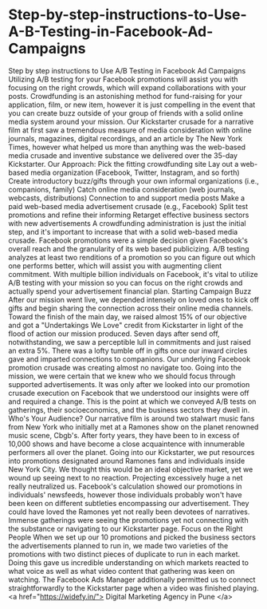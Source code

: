 # Step-by-step-instructions-to-Use-A-B-Testing-in-Facebook-Ad-Campaigns
Step by step instructions to Use A/B Testing in Facebook Ad Campaigns  Utilizing A/B testing for your Facebook promotions will assist you with focusing on the right crowds, which will expand collaborations with your posts.  Crowdfunding is an astonishing method for fund-raising for your application, film, or new item, however it is just compelling in the event that you can create buzz outside of your group of friends with a solid online media system around your mission.  Our Kickstarter crusade for a narrative film at first saw a tremendous measure of media consideration with online journals, magazines, digital recordings, and an article by The New York Times, however what helped us more than anything was the web-based media crusade and inventive substance we delivered over the 35-day Kickstarter.  Our Approach:  Pick the fitting crowdfunding site Lay out a web-based media organization (Facebook, Twitter, Instagram, and so forth) Create introductory buzz/gifts through your own informal organizations (i.e., companions, family) Catch online media consideration (web journals, webcasts, distributions) Connection to and support media posts Make a paid web-based media advertisement crusade (e.g., Facebook) Split test promotions and refine their informing Retarget effective business sectors with new advertisements A crowdfunding administration is just the initial step, and it's important to increase that with a solid web-based media crusade. Facebook promotions were a simple decision given Facebook's overall reach and the granularity of its web based publicizing.  A/B testing analyzes at least two renditions of a promotion so you can figure out which one performs better, which will assist you with augmenting client commitment.  With multiple billion individuals on Facebook, it's vital to utilize A/B testing with your mission so you can focus on the right crowds and actually spend your advertisement financial plan. Starting Campaign Buzz After our mission went live, we depended intensely on loved ones to kick off gifts and begin sharing the connection across their online media channels.  Toward the finish of the main day, we raised almost 15% of our objective and got a "Undertakings We Love" credit from Kickstarter in light of the flood of action our mission produced.  Seven days after send off, notwithstanding, we saw a perceptible lull in commitments and just raised an extra 5%.  There was a lofty tumble off in gifts once our inward circles gave and imparted connections to companions. Our underlying Facebook promotion crusade was creating almost no navigate too. Going into the mission, we were certain that we knew who we should focus through supported advertisements.  It was only after we looked into our promotion crusade execution on Facebook that we understood our insights were off and required a change.  This is the point at which we conveyed A/B tests on gatherings, their socioeconomics, and the business sectors they dwell in. Who's Your Audience? Our narrative film is around two stalwart music fans from New York who initially met at a Ramones show on the planet renowned music scene, Cbgb's.  After forty years, they have been to in excess of 10,000 shows and have become a close acquaintence with innumerable performers all over the planet.  Going into our Kickstarter, we put resources into promotions designated around Ramones fans and individuals inside New York City. We thought this would be an ideal objective market, yet we wound up seeing next to no reaction.  Projecting excessively huge a net really neutralized us.  Facebook's calculation showed our promotions in individuals' newsfeeds, however those individuals probably won't have been keen on different subtleties encompassing our advertisement. They could have loved the Ramones yet not really been devotees of narratives.  Immense gatherings were seeing the promotions yet not connecting with the substance or navigating to our Kickstarter page.  Focus on the Right People When we set up our 10 promotions and picked the business sectors the advertisements planned to run in, we made two varieties of the promotions with two distinct pieces of duplicate to run in each market.  Doing this gave us incredible understanding on which markets reacted to what voice as well as what video content that gathering was keen on watching.  The Facebook Ads Manager additionally permitted us to connect straightforwardly to the Kickstarter page when a video was finished playing. &lt;a href="https://widefy.in/"> Digital Marketing Agency in Pune &lt;/a>
